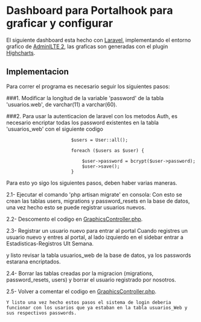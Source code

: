 # Dashboard para Portalhook para graficar y configurar

El siguiente dashboard esta hecho con [Laravel](http://laravel.com/docs), implementando el entorno grafico de [AdminlLTE 2](https://github.com/acacha/adminlte-laravel), las graficas son generadas con el plugin [Highcharts](http://www.highcharts.com/).

## Implementacion

Para correr el programa es necesario seguir los siguientes pasos:

###1. Modificar la longitud de la variable 'password' de la tabla 'usuarios.web', de varchar(11) a varchar(60).

###2. Para usar la autenticacion de laravel con los metodos Auth, es necesario encriptar todas los password existentes en la tabla 'usuarios_web' con el siguiente codigo 
						
					        $users = User::all();

					        foreach ($users as $user) {

					            $user->password = bcrypt($user->password);
					            $user->save();
					        }

Para esto yo sigo los siguientes pasos, deben haber varias maneras.

2.1- Ejecutar el comando 'php artisan migrate' en consola:
Con esto se crean las tablas users, migrations y password_resets en la base de datos, una vez hecho esto se puede registrar usuarios nuevos.

2.2- Descomento el codigo en [GraphicsController.php](https://github.com/asalasv/adminlte/blob/master/app/Http/Controllers/GraphicsController.php).

2.3- Registrar un usuario nuevo para entrar al portal
Cuando registres un usuario nuevo y entres al portal, al lado izquierdo en el sidebar entrar a Estadisticas-Registros Ult Semana.

y listo revisar la tabla usuarios_web de la base de datos, ya los passwords estarana encriptados.

2.4- Borrar las tablas creadas por la migracion (migrations, password_resets, users) y borrar el usuario registrado por nosotros.

2.5- Volver a comentar el codigo en [GraphicsController.php](https://github.com/asalasv/adminlte/blob/master/app/Http/Controllers/GraphicsController.php).

	Y listo una vez hecho estos pasos el sistema de login deberia funcionar con los usarios que ya estaban en la tabla usuarios_Web y sus respectivos passwords.				        
